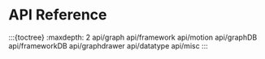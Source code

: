 # API Reference

:::{toctree}
:maxdepth: 2
api/graph
api/framework
api/motion
api/graphDB
api/frameworkDB
api/graphdrawer
api/datatype
api/misc
:::